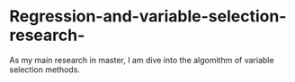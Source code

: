 # Regression-and-variable-selection-research-
As my main research in master, I am dive into the algomithm of variable selection methods. 
